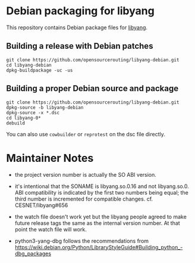 Debian packaging for libyang
============================

This repository contains Debian package files for
[libyang](https://github.com/CESNET/libyang).

Building a release with Debian patches
--------------------------------------

```
git clone https://github.com/opensourcerouting/libyang-debian.git
cd libyang-debian
dpkg-buildpackage -uc -us
```

Building a proper Debian source and package
-------------------------------------------

```
git clone https://github.com/opensourcerouting/libyang-debian.git
dpkg-source -b libyang-debian
dpkg-source -x *.dsc
cd libyang-0*
debuild
```

You can also use `cowbuilder` or `reprotest` on the dsc file directly.


Maintainer Notes
================

* the project version number is actually the SO ABI version.

* it's intentional that the SONAME is libyang.so.0.16 and not libyang.so.0.
  ABI compatibility is indicated by the first two numbers being equal;
  the third number is incremented for compatible changes.  cf.
  CESNET/libyang#656

* the watch file doesn't work yet but the libyang people agreed to make
  future release tags the same as the internal version number.  At that point
  the watch file will work.

* python3-yang-dbg follows the recommendations from
  https://wiki.debian.org/Python/LibraryStyleGuide#Building_python_-dbg_packages
